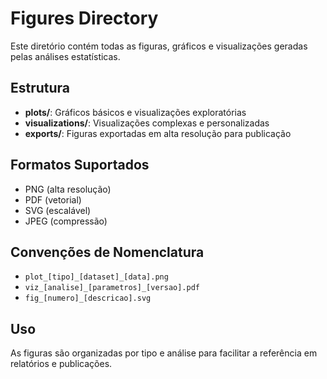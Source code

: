 # Figures Directory

Este diretório contém todas as figuras, gráficos e visualizações geradas pelas análises estatísticas.

## Estrutura

- **plots/**: Gráficos básicos e visualizações exploratórias
- **visualizations/**: Visualizações complexas e personalizadas
- **exports/**: Figuras exportadas em alta resolução para publicação

## Formatos Suportados

- PNG (alta resolução)
- PDF (vetorial)
- SVG (escalável)
- JPEG (compressão)

## Convenções de Nomenclatura

- `plot_[tipo]_[dataset]_[data].png`
- `viz_[analise]_[parametros]_[versao].pdf`
- `fig_[numero]_[descricao].svg`

## Uso

As figuras são organizadas por tipo e análise para facilitar a referência em relatórios e publicações.

